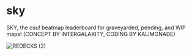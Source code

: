 # sky
SKY, the osu! beatmap leaderboard for graveyarded, pending, and WIP maps! (CONCEPT BY INTERGALAXITY, CODING BY KALIMONADE)

![REDECKS (2)](https://github.com/user-attachments/assets/e0a53479-cf02-4019-a6ef-a452c16b5753)

<template>
  <github-button href="kalimonade.github.io/sky">The link</github-button>
</template>

<script>
import GithubButton from 'vue-github-button'

export default {
  components: {
    GithubButton
  }
}
</script>
